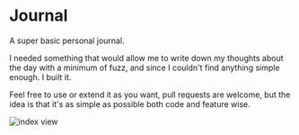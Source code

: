 # Journal
A super basic personal journal.

I needed something that would allow me to write down my thoughts about the day with a minimum of fuzz, and since I couldn't find anything simple enough. I built it.

Feel free to use or extend it as you want, pull requests are welcome, but the idea is that it's as simple as possible both code and feature wise.

![index view](http://i.imgur.com/V59ibI0.jpg)
